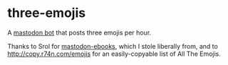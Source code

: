 # three-emojis
A [mastodon bot](https://botsin.space/@emojis) that posts three emojis per hour.

Thanks to Srol for [mastodon-ebooks](https://github.com/Srol/mastodon-ebooks), which I stole liberally from, and to http://copy.r74n.com/emojis for an easily-copyable list of All The Emojis. 